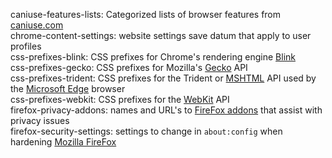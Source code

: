 caniuse-features-lists: Categorized lists of browser features from [caniuse.com](https://caniuse.com/#index "Can I use... Support tables for HTML5, CSS3, etc")  
chrome-content-settings: website settings save datum that apply to user profiles  
css-prefixes-blink: CSS prefixes for Chrome's rendering engine [Blink](https://www.chromium.org/blink)  
css-prefixes-gecko: CSS prefixes for Mozilla's [Gecko](https://developer.mozilla.org/en-US/docs/Mozilla/Gecko) API  
css-prefixes-trident: CSS prefixes for the Trident or [MSHTML](https://msdn.microsoft.com/library/mt725313.aspx) API used by the [Microsoft Edge](https://microsoft.com/windows/microsoft-edge "The Better Web Browser for Windows 10") browser  
css-prefixes-webkit: CSS prefixes for the [WebKit](https://webkit.org/ "WebKit") API  
firefox-privacy-addons: names and URL's to [FireFox addons](https://addons.mozilla.org/en-US/firefox/ "Add-ons for FireFox") that assist with privacy issues  
firefox-security-settings: settings to change in `about:config` when hardening [Mozilla FireFox](https://www.mozilla.org/en-US/firefox/)  
